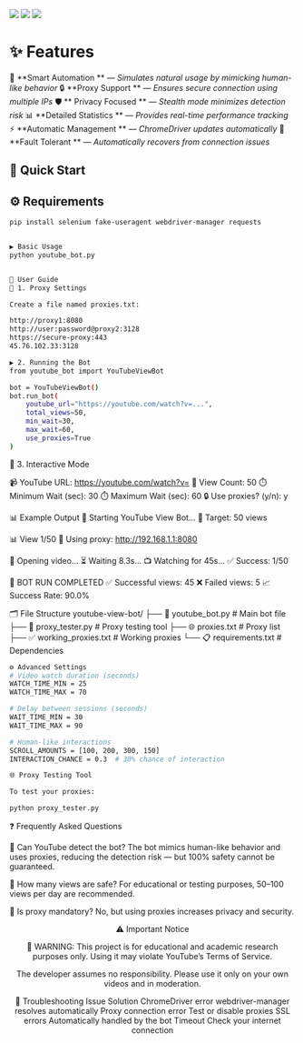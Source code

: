 

![](https://img.shields.io/badge/Python-3.8%252B-blue)
![](https://img.shields.io/badge/Selenium-Automation-green)
![](https://img.shields.io/badge/License-MIT-yellow)

# ✨ **Features**

🤖  **Smart Automation ** — _Simulates natural usage by mimicking human-like behavior_
🔒  **Proxy Support ** — _Ensures secure connection using multiple IPs_
🛡️ ** Privacy Focused ** — _Stealth mode minimizes detection risk_
📊  **Detailed Statistics ** — _Provides real-time performance tracking_
⚡  **Automatic Management ** — _ChromeDriver updates automatically_
🔄  **Fault Tolerant ** — _Automatically recovers from connection issues_

## 🚀 **Quick Start**
## ⚙️ Requirements
```bash
pip install selenium fake-useragent webdriver-manager requests
```
```bash

▶️ Basic Usage
python youtube_bot.py
```
```bash

📖 User Guide
🔧 1. Proxy Settings

Create a file named proxies.txt:

http://proxy1:8080
http://user:password@proxy2:3128
https://secure-proxy:443
45.76.102.33:3128

▶️ 2. Running the Bot
from youtube_bot import YouTubeViewBot

bot = YouTubeViewBot()
bot.run_bot(
    youtube_url="https://youtube.com/watch?v=...",
    total_views=50,
    min_wait=30,
    max_wait=60,
    use_proxies=True
)
```

💬 3. Interactive Mode

📹 YouTube URL: https://youtube.com/watch?v=
🎯 View Count: 50
⏱️ Minimum Wait (sec): 30
⏱️ Maximum Wait (sec): 60
🔒 Use proxies? (y/n): y

📊 Example Output
🚀 Starting YouTube View Bot...
🎯 Target: 50 views

📊 View 1/50
🔌 Using proxy: http://192.168.1.1:8080

🎥 Opening video...
⏳ Waiting 8.3s...
📺 Watching for 45s...
✅ Success: 1/50

🎉 BOT RUN COMPLETED
✅ Successful views: 45
❌ Failed views: 5
📈 Success Rate: 90.0%

🗂️ File Structure
youtube-view-bot/
├── 📄 youtube_bot.py # Main bot file
├── 🔧 proxy_tester.py # Proxy testing tool
├── 🌐 proxies.txt # Proxy list
├── ✅ working_proxies.txt # Working proxies
└── 📋 requirements.txt # Dependencies

```bash
⚙️ Advanced Settings
# Video watch duration (seconds)
WATCH_TIME_MIN = 25
WATCH_TIME_MAX = 70

# Delay between sessions (seconds)
WAIT_TIME_MIN = 30
WAIT_TIME_MAX = 90

# Human-like interactions
SCROLL_AMOUNTS = [100, 200, 300, 150]
INTERACTION_CHANCE = 0.3  # 30% chance of interaction

```
```bash
🌐 Proxy Testing Tool

To test your proxies:

python proxy_tester.py
```

❓ Frequently Asked Questions

🤔 Can YouTube detect the bot?
The bot mimics human-like behavior and uses proxies, reducing the detection risk — but 100% safety cannot be guaranteed.

🎯 How many views are safe?
For educational or testing purposes, 50–100 views per day are recommended.

🔧 Is proxy mandatory?
No, but using proxies increases privacy and security.

<div align="center">

⚠️ Important Notice

📢 WARNING:
This project is for educational and academic research purposes only.
Using it may violate YouTube’s Terms of Service.

The developer assumes no responsibility.
Please use it only on your own videos and in moderation.

🐛 Troubleshooting
Issue Solution
ChromeDriver error webdriver-manager resolves automatically
Proxy connection error Test or disable proxies
SSL errors Automatically handled by the bot
Timeout Check your internet connection

</div>

